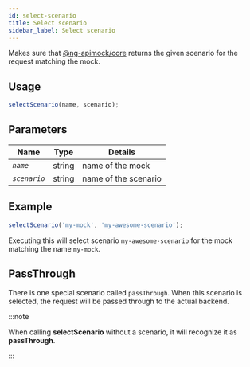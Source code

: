 ```yaml
---
id: select-scenario
title: Select scenario
sidebar_label: Select scenario
---
```

Makes sure that [@ng-apimock/core](https://github.com/ng-apimock/core) returns the given scenario for the request matching the mock.

## Usage
```typescript
selectScenario(name, scenario);
```

## Parameters
| Name | Type | Details |
| ---- | ---- | ------- |
| <code><var>name</var></code> | string | name of the mock |
| <code><var>scenario</var></code> | string | name of the scenario |

## Example
```typescript
selectScenario('my-mock', 'my-awesome-scenario'); 
```
Executing this will select scenario `my-awesome-scenario` for the mock matching the name `my-mock`.


## PassThrough
There is one special scenario called `passThrough`.
When this scenario is selected, the request will be passed through to the actual backend.

:::note

When calling **selectScenario** without a scenario, it will recognize it as **passThrough**.

:::


